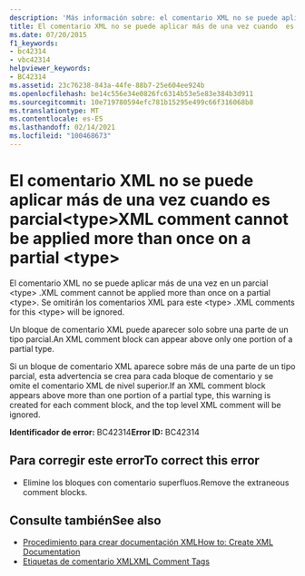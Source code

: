 ```yaml
---
description: 'Más información sobre: el comentario XML no se puede aplicar más de una vez en una parte <type>'
title: El comentario XML no se puede aplicar más de una vez cuando  es parcial<type>
ms.date: 07/20/2015
f1_keywords:
- bc42314
- vbc42314
helpviewer_keywords:
- BC42314
ms.assetid: 23c76238-843a-44fe-88b7-25e604ee924b
ms.openlocfilehash: be14c556e34e0826fc6314b53e5e83e384b3d911
ms.sourcegitcommit: 10e719780594efc781b15295e499c66f316068b8
ms.translationtype: MT
ms.contentlocale: es-ES
ms.lasthandoff: 02/14/2021
ms.locfileid: "100468673"
---
```

# <a name="xml-comment-cannot-be-applied-more-than-once-on-a-partial-type"></a><span data-ttu-id="fa75c-103">El comentario XML no se puede aplicar más de una vez cuando  es parcial\<type></span><span class="sxs-lookup"><span data-stu-id="fa75c-103">XML comment cannot be applied more than once on a partial \<type></span></span>

<span data-ttu-id="fa75c-104">El comentario XML no se puede aplicar más de una vez en un parcial \<type> .</span><span class="sxs-lookup"><span data-stu-id="fa75c-104">XML comment cannot be applied more than once on a partial \<type>.</span></span> <span data-ttu-id="fa75c-105">Se omitirán los comentarios XML para este \<type> .</span><span class="sxs-lookup"><span data-stu-id="fa75c-105">XML comments for this \<type> will be ignored.</span></span>  
  
 <span data-ttu-id="fa75c-106">Un bloque de comentario XML puede aparecer solo sobre una parte de un tipo parcial.</span><span class="sxs-lookup"><span data-stu-id="fa75c-106">An XML comment block can appear above only one portion of a partial type.</span></span>  
  
 <span data-ttu-id="fa75c-107">Si un bloque de comentario XML aparece sobre más de una parte de un tipo parcial, esta advertencia se crea para cada bloque de comentario y se omite el comentario XML de nivel superior.</span><span class="sxs-lookup"><span data-stu-id="fa75c-107">If an XML comment block appears above more than one portion of a partial type, this warning is created for each comment block, and the top level XML comment will be ignored.</span></span>  
  
 <span data-ttu-id="fa75c-108">**Identificador de error:** BC42314</span><span class="sxs-lookup"><span data-stu-id="fa75c-108">**Error ID:** BC42314</span></span>  
  
## <a name="to-correct-this-error"></a><span data-ttu-id="fa75c-109">Para corregir este error</span><span class="sxs-lookup"><span data-stu-id="fa75c-109">To correct this error</span></span>  
  
- <span data-ttu-id="fa75c-110">Elimine los bloques con comentario superfluos.</span><span class="sxs-lookup"><span data-stu-id="fa75c-110">Remove the extraneous comment blocks.</span></span>  
  
## <a name="see-also"></a><span data-ttu-id="fa75c-111">Consulte también</span><span class="sxs-lookup"><span data-stu-id="fa75c-111">See also</span></span>

- [<span data-ttu-id="fa75c-112">Procedimiento para crear documentación XML</span><span class="sxs-lookup"><span data-stu-id="fa75c-112">How to: Create XML Documentation</span></span>](../programming-guide/program-structure/how-to-create-xml-documentation.md)
- [<span data-ttu-id="fa75c-113">Etiquetas de comentario XML</span><span class="sxs-lookup"><span data-stu-id="fa75c-113">XML Comment Tags</span></span>](../language-reference/xmldoc/index.md)
